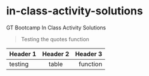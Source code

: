 # in-class-activity-solutions
GT Bootcamp In Class Activity Solutions

> Testing the quotes function

| Header 1 | Header 2 | Header 3 |
|:--------|:-------:|------:|
| testing | table | function|